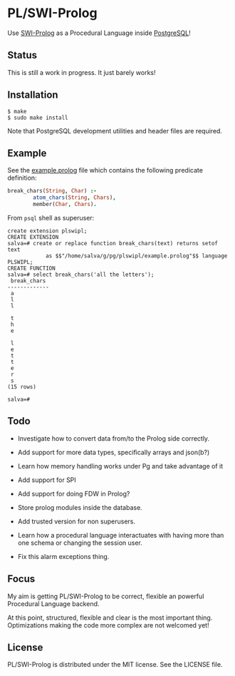 # PL/SWI-Prolog

Use [SWI-Prolog](http://www.swi-prolog.org/) as a Procedural Language
inside [PostgreSQL](http://www.postgresql.org/)!

## Status

This is still a work in progress. It just barely works!

## Installation

    $ make
    $ sudo make install

Note that PostgreSQL development utilities and header files are required.

## Example

See the [example.prolog](./example.prolog) file which contains the following predicate definition:

```prolog
break_chars(String, Char) :-
        atom_chars(String, Chars),
        member(Char, Chars).
```

From `psql` shell as superuser:

    create extension plswipl;
    CREATE EXTENSION
    salva=# create or replace function break_chars(text) returns setof text
                as $$"/home/salva/g/pg/plswipl/example.prolog"$$ language PLSWIPL;
    CREATE FUNCTION
    salva=# select break_chars('all the letters');
     break_chars
    -------------
     a
     l
     l
      
     t
     h
     e
      
     l
     e
     t
     t
     e
     r
     s
    (15 rows)
    
    salva=# 

## Todo

- Investigate how to convert data from/to the Prolog side correctly.

- Add support for more data types, specifically arrays and json(b?)

- Learn how memory handling works under Pg and take advantage of it

- Add support for SPI

- Add support for doing FDW in Prolog?

- Store prolog modules inside the database.

- Add trusted version for non superusers.

- Learn how a procedural language interactuates with having more than
  one schema or changing the session user.

- Fix this alarm exceptions thing.

## Focus

My aim is getting PL/SWI-Prolog to be correct, flexible
an powerful Procedural Language backend.

At this point, structured, flexible and clear is the most important
thing. Optimizations making the code more complex are not welcomed
yet!

## License

PL/SWI-Prolog is distributed under the MIT license. See the LICENSE file.
